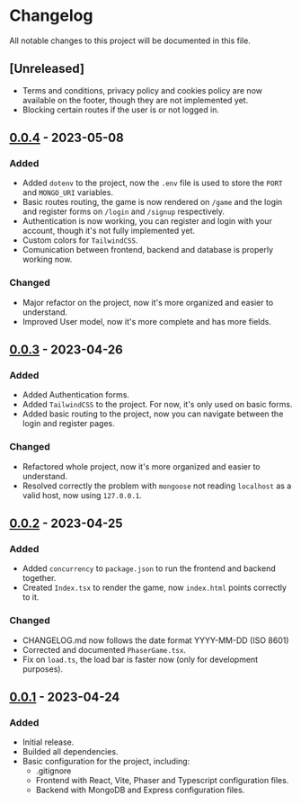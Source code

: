 # Changelog

All notable changes to this project will be documented in this file.

## [Unreleased]

-   Terms and conditions, privacy policy and cookies policy are now available on the footer, though they are not implemented yet.
-   Blocking certain routes if the user is or not logged in.

## [0.0.4] - 2023-05-08

### Added

-   Added `dotenv` to the project, now the `.env` file is used to store the `PORT` and `MONGO_URI` variables.
-   Basic routes routing, the game is now rendered on `/game` and the login and register forms on `/login` and `/signup` respectively.
-   Authentication is now working, you can register and login with your account, though it's not fully implemented yet.
-   Custom colors for `TailwindCSS`.
-   Comunication between frontend, backend and database is properly working now.

### Changed

-   Major refactor on the project, now it's more organized and easier to understand.
-   Improved User model, now it's more complete and has more fields.

## [0.0.3] - 2023-04-26

### Added

-   Added Authentication forms.
-   Added `TailwindCSS` to the project. For now, it's only used on basic forms.
-   Added basic routing to the project, now you can navigate between the login and register pages.

### Changed

-   Refactored whole project, now it's more organized and easier to understand.
-   Resolved correctly the problem with `mongoose` not reading `localhost` as a valid host, now using `127.0.0.1`.

## [0.0.2] - 2023-04-25

### Added

-   Added `concurrency` to `package.json` to run the frontend and backend together.
-   Created `Index.tsx` to render the game, now `index.html` points correctly to it.

### Changed

-   CHANGELOG.md now follows the date format YYYY-MM-DD (ISO 8601)
-   Corrected and documented `PhaserGame.tsx`.
-   Fix on `load.ts`, the load bar is faster now (only for development purposes).

## [0.0.1] - 2023-04-24

### Added

-   Initial release.
-   Builded all dependencies.
-   Basic configuration for the project, including:
    -   .gitignore
    -   Frontend with React, Vite, Phaser and Typescript configuration files.
    -   Backend with MongoDB and Express configuration files.

[0.0.1]: https://github.com/xSharkhy/TFG/releases/tag/v0.0.1
[0.0.2]: https://github.com/xSharkhy/TFG/compare/v0.0.1...v0.0.2
[0.0.3]: https://github.com/xSharkhy/TFG/compare/v0.0.2...v0.0.3
[0.0.4]: https://github.com/xSharkhy/TFG/compare/v0.0.3...v0.0.4
